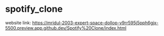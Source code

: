 # spotify_clone
website link: https://mridul-2003-expert-space-dollop-v9rr595j5pph6gjx-5500.preview.app.github.dev/Spotify%20Clone/index.html

